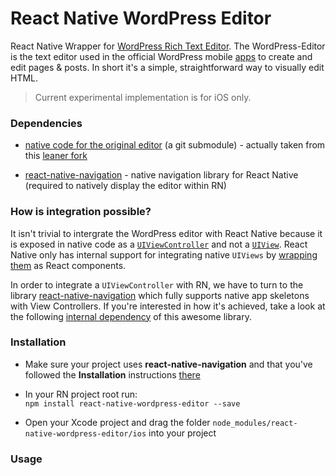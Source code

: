 # React Native WordPress Editor

React Native Wrapper for [WordPress Rich Text Editor](https://github.com/wordpress-mobile/WordPress-Editor-iOS). The WordPress-Editor is the text editor used in the official WordPress mobile [apps](https://github.com/wordpress-mobile) to create and edit pages & posts. In short it's a simple, straightforward way to visually edit HTML.

> Current experimental implementation is for iOS only.

### Dependencies

* [native code for the original editor](https://github.com/wordpress-mobile/WordPress-Editor-iOS) (a git submodule) - actually taken from this [leaner fork](https://github.com/wix/WordPress-Editor-iOS)

* [react-native-navigation](https://github.com/wix/react-native-navigation) - native navigation library for React Native (required to natively display the editor within RN)

### How is integration possible?

It isn't trivial to intergrate the WordPress editor with React Native because it is exposed in native code as a [`UIViewController`](https://developer.apple.com/library/ios/documentation/UIKit/Reference/UIViewController_Class/) and not a [`UIView`](https://developer.apple.com/library/ios/documentation/UIKit/Reference/UIView_Class/). React Native only has internal support for integrating native `UIViews` by [wrapping them](https://facebook.github.io/react-native/docs/native-components-ios.html) as React components.

In order to integrate a `UIViewController` with RN, we have to turn to the library [react-native-navigation](https://github.com/wix/react-native-navigation) which fully supports native app skeletons with View Controllers. If you're interested in how it's achieved, take a look at the following [internal dependency](https://github.com/wix/react-native-controllers) of this awesome library.

### Installation

* Make sure your project uses **react-native-navigation** and that you've followed the **Installation** instructions [there](https://github.com/wix/react-native-navigation)

* In your RN project root run:<br>`npm install react-native-wordpress-editor --save`

* Open your Xcode project and drag the folder `node_modules/react-native-wordpress-editor/ios` into your project

### Usage

